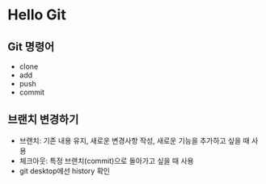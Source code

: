 # Hello Git

## Git 명령어

- clone
- add
- push
- commit

## 브랜치 변경하기

- 브랜치: 기존 내용 유지, 새로운 변경사항 작성, 새로운 기능을 추가하고 싶을 때 사용
- 체크아웃: 특정 브랜치(commit)으로 돌아가고 싶을 때 사용
- git desktop에선 history 확인